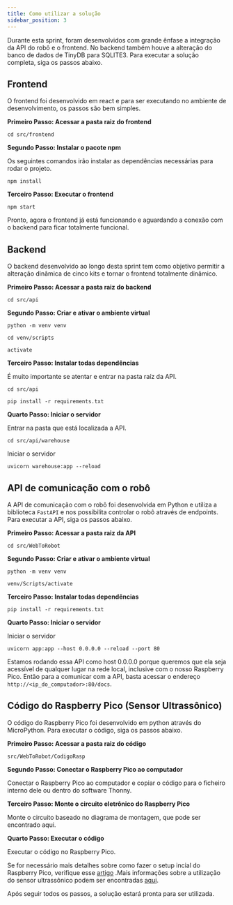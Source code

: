 ```yaml
---
title: Como utilizar a solução
sidebar_position: 3
---
```

Durante esta sprint, foram desenvolvidos com grande ênfase a integração da API do robô e o frontend. No backend também houve a alteração do banco de dados de TinyDB para SQLITE3.
Para executar a solução completa, siga os passos abaixo.


## Frontend 

O frontend foi desenvolvido em react e para ser executando no ambiente de desenvolvimento, os passos são bem simples. 

**Primeiro Passo: Acessar a pasta raiz do frontend**

```
cd src/frontend
```

**Segundo Passo: Instalar o pacote npm**

Os seguintes comandos irão instalar as dependências necessárias para rodar o projeto.

```
npm install
```

**Terceiro Passo: Executar o frontend**

```
npm start
```

Pronto, agora o frontend já está funcionando e aguardando a conexão com o backend para ficar totalmente funcional. 

## Backend 

O backend desenvolvido ao longo desta sprint tem como objetivo permitir a alteração dinâmica de cinco kits e tornar o frontend totalmente dinâmico. 

**Primeiro Passo: Acessar a pasta raiz do backend**

```
cd src/api
```

**Segundo Passo: Criar e ativar o ambiente virtual**

```
python -m venv venv
```

```
cd venv/scripts
```

```
activate
```


**Terceiro Passo: Instalar todas dependências**

É muito importante se atentar e entrar na pasta raíz da API.

```
cd src/api
```

```
pip install -r requirements.txt
```

**Quarto Passo: Iniciar o servidor**

Entrar na pasta que está localizada a API. 

```
cd src/api/warehouse
```

Iniciar o servidor 

```
uvicorn warehouse:app --reload
```

## API de comunicação com o robô

A API de comunicação com o robô foi desenvolvida em Python e utiliza a biblioteca `FastAPI` e nos possibilita controlar o robô através de endpoints. Para executar a API, siga os passos abaixo.

**Primeiro Passo: Acessar a pasta raiz da API**

```
cd src/WebToRobot
```

**Segundo Passo: Criar e ativar o ambiente virtual**

```
python -m venv venv
```

```
venv/Scripts/activate
```

**Terceiro Passo: Instalar todas dependências**

```
pip install -r requirements.txt
```

**Quarto Passo: Iniciar o servidor**

Iniciar o servidor 

```
uvicorn app:app --host 0.0.0.0 --reload --port 80
```

Estamos rodando essa API como host 0.0.0.0 porque queremos que ela seja acessível de qualquer lugar na rede local, inclusive com o nosso Raspberry Pico. Então para a comunicar com a API, basta acessar o endereço `http://<ip_do_computador>:80/docs`.


## Código do Raspberry Pico (Sensor Ultrassônico)

O código do Raspberry Pico foi desenvolvido em python através do MicroPython. Para executar o código, siga os passos abaixo.

**Primeiro Passo: Acessar a pasta raiz do código**

```
src/WebToRobot/CodigoRasp
```

**Segundo Passo: Conectar o Raspberry Pico ao computador**

Conectar o Raspberry Pico ao computador e copiar o código para o ficheiro interno dele ou dentro do software Thonny.


**Terceiro Passo: Monte o circuito eletrônico do Raspberry Pico**

Monte o circuito baseado no diagrama de montagem, que pode ser encontrado aqui.

**Quarto Passo: Executar o código**

Executar o código no Raspberry Pico. 

Se for necessário mais detalhes sobre como fazer o setup incial do Raspberry Pico, verifique esse [artigo](https://www.raspberrypi.com/documentation/microcontrollers/micropython.html) .Mais informações sobre a utilização do sensor ultrassônico podem ser encontradas [aqui](../avancos-sprint/ultrassonico.md).



Após seguir todos os passos, a solução estará pronta para ser utilizada.